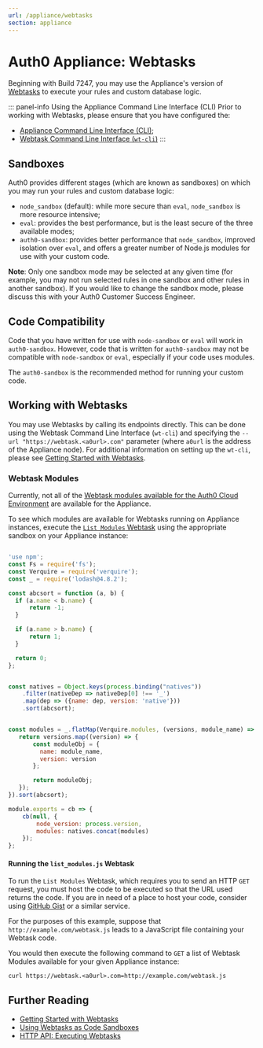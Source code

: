```yaml
---
url: /appliance/webtasks
section: appliance
---
```


# Auth0 Appliance: Webtasks

Beginning with Build 7247, you may use the Appliance's version of  [Webtasks](http://webtask.io/) to execute your rules and custom database logic.

::: panel-info Using the Appliance Command Line Interface (CLI)
Prior to working with Webtasks, please ensure that you have configured the:

* [Appliance Command Line Interface (CLI)](/appliance/cli/configure-cli);
* [Webtask Command Line Interface (`wt-cli`)](https://webtask.io/docs/101)
:::

## Sandboxes

Auth0 provides different stages (which are known as sandboxes) on which you may run your rules and custom database logic:

* `node_sandbox` (default): while more secure than `eval`, `node_sandbox` is more resource intensive;
* `eval`: provides the best performance, but is the least secure of the three available modes;
* `auth0-sandbox`: provides better performance that `node_sandbox`, improved isolation over `eval`, and offers a greater number of Node.js modules for use with your custom code.

**Note**: Only one sandbox mode may be selected at any given time (for example, you may not run selected rules in one sandbox and other rules in another sandbox). If you would like to change the sandbox mode, please discuss this with your Auth0 Customer Success Engineer.

## Code Compatibility

Code that you have written for use with `node-sandbox` or `eval` will work in `auth0-sandbox`. However, code that is written for `auth0-sandbox` may not be compatible with `node-sandbox` or `eval`, especially if your code uses modules.

The `auth0-sandbox` is the recommended method for running your custom code.

## Working with Webtasks

You may use Webtasks by calling its endpoints directly. This can be done using the Webtask Command Line Interface (`wt-cli`) and specifying the ``--url "https://webtask.<a0url>.com"`` parameter (where `a0url` is the address of the Appliance node). For additional information on setting up the `wt-cli`, please see [Getting Started with Webtasks](https://webtask.io/docs/101).

### Webtask Modules

Currently, not all of the [Webtask modules available for the Auth0 Cloud Environment](https://tehsis.github.io/webtaskio-canirequire/) are available for the Appliance.

To see which modules are available for Webtasks running on Appliance instances, execute the [`List Modules` Webtask](https://github.com/tehsis/webtaskio-canirequire/blob/gh-pages/tasks/list_modules.js) using the appropriate sandbox on your Appliance instance:

```js

'use npm';
const Fs = require('fs');
const Verquire = require('verquire');
const _ = require('lodash@4.8.2');

const abcsort = function (a, b) {
  if (a.name < b.name) {
      return -1;
  }

  if (a.name > b.name) {
      return 1;
  }

  return 0;
};


const natives = Object.keys(process.binding("natives"))
    .filter(nativeDep => nativeDep[0] !== '_')
    .map(dep => ({name: dep, version: 'native'}))
    .sort(abcsort);


const modules = _.flatMap(Verquire.modules, (versions, module_name) => {
   return versions.map((version) => {
       const moduleObj = {
         name: module_name,
         version: version
       };

       return moduleObj;
   });
}).sort(abcsort);

module.exports = cb => {
    cb(null, {
        node_version: process.version,
        modules: natives.concat(modules)
    });
};

```

#### Running the `list_modules.js` Webtask

To run the `List Modules` Webtask, which requires you to send an HTTP `GET` request, you must host the code to be executed so that the URL used returns the code. If you are in need of a place to host your code, consider using [GitHub Gist](https://gist.github.com/) or a similar service.

For the purposes of this example, suppose that `http://example.com/webtask.js` leads to a JavaScript file containing your Webtask code.

You would then execute the following command to `GET` a list of Webtask Modules available for your given Appliance instance:

```
curl https://webtask.<a0url>.com=http://example.com/webtask.js
```

## Further Reading

* [Getting Started with Webtasks](https://webtask.io/docs/101)
* [Using Webtasks as Code Sandboxes](https://webtask.io/docs/sample_multitenant)
* [HTTP API: Executing Webtasks](https://webtask.io/docs/api_run)
